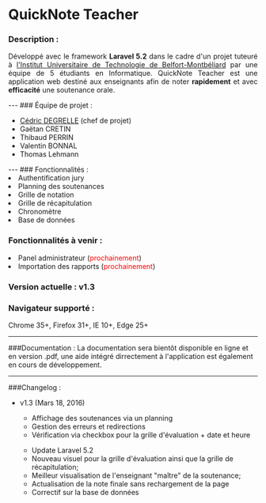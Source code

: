 <h1>QuickNote Teacher</h1>

### Description :
<p align="justify">
Développé avec le framework <b>Laravel 5.2</b> dans le cadre d'un projet tuteuré à <u>l'Institut Universitaire de Technologie de Belfort-Montbéliard</u> par une équipe de 5 étudiants en Informatique. QuickNote Teacher est  une application web destiné aux enseignants afin de noter <b>rapidement</b> et avec <b>efficacité</b> une soutenance orale.
</p>
---
###  Équipe de projet :
<ul>
<li><a href="http://www.viadeo.com/fr/profile/cedric.degrelle">Cédric DEGRELLE</a> (chef de projet)</li>
<li>Gaëtan CRETIN</li>
<li>Thibaud PERRIN</li>
<li>Valentin BONNAL</li>
<li>Thomas Lehmann</li>
</ul>
---
### Fonctionnalités :
<li>Authentification jury</li>
<li>Planning des soutenances</li> 
<li>Grille de notation</li>
<li>Grille de récapitulation</li>
<li>Chronomètre</li>
<li>Base de données</li>

### Fonctionnalités à venir :
<li>Panel administrateur (<span style="color:red">prochainement</span>)
<li>Importation des rapports (<span style="color:red">prochainement</span>)</li>

### Version actuelle : v1.3
### Navigateur supporté :
<p>Chrome 35+, Firefox 31+, IE 10+, Edge 25+</p>

---
###Documentation :
La documentation sera bientôt disponible en ligne et en version .pdf, une aide intégré dirrectement à l'application est également en cours de développement.

---
###Changelog :
<ul>
<li>v1.3 (Mars 18, 2016)</li>
<ul>
<li>Affichage des soutenances via un planning</li>
<li>Gestion des erreurs et redirections</li>
<li>Vérification via checkbox pour la grille d'évaluation + date et heure</li>
</ul>
<ul>
<li>Update Laravel 5.2</li>
<li>Nouveau visuel pour la grille d'évaluation ainsi que la grille de récapitulation;</li>
<li>Meilleur visualisation de l'enseignant "maître" de la soutenance;</li>
<li>Actualisation de la note finale sans rechargement de la page</li>
<li>Correctif sur la base de données </li>
</ul>
</ul>


